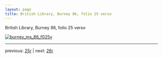 ```yaml
---
layout: page
title: British Library, Burney 86, folio 25 verso
---
```


British Library, Burney 86, folio 25 verso

[![burney_ms_86_f025v](http://www.homermultitext.org/iipsrv?IIIF=/project/homer/pyramidal/deepzoom/bl/burney86imgs/v1/burney_ms_86_f025v.tif/full/800,/0/default.jpg)](http://www.homermultitext.org/ict2/?urn=urn:cite2:bl:burney86imgs.v1:burney_ms_86_f025v) 

---

previous:  [25r](../25r/) | next: [26r](../26r/)